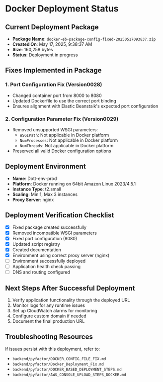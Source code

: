 # Docker Deployment Status

## Current Deployment Package
- **Package Name**: `docker-eb-package-config-fixed-20250517093837.zip`
- **Created On**: May 17, 2025, 9:38:37 AM
- **Size**: 160,258 bytes
- **Status**: Deployment in progress

## Fixes Implemented in Package

### 1. Port Configuration Fix (Version0028)
- Changed container port from 8000 to 8080
- Updated Dockerfile to use the correct port binding
- Ensures alignment with Elastic Beanstalk's expected port configuration

### 2. Configuration Parameter Fix (Version0029)
- Removed unsupported WSGI parameters:
  - `WSGIPath`: Not applicable in Docker platform
  - `NumProcesses`: Not applicable in Docker platform
  - `NumThreads`: Not applicable in Docker platform
- Preserved all valid Docker configuration options

## Deployment Environment
- **Name**: Dott-env-prod
- **Platform**: Docker running on 64bit Amazon Linux 2023/4.5.1
- **Instance Type**: t2.small
- **Scaling**: Min 1, Max 3 instances
- **Proxy Server**: nginx

## Deployment Verification Checklist

- [x] Fixed package created successfully
- [x] Removed incompatible WSGI parameters
- [x] Fixed port configuration (8080)
- [x] Updated script registry
- [x] Created documentation
- [x] Environment using correct proxy server (nginx)
- [ ] Environment successfully deployed
- [ ] Application health check passing
- [ ] DNS and routing configured

## Next Steps After Successful Deployment

1. Verify application functionality through the deployed URL
2. Monitor logs for any runtime issues
3. Set up CloudWatch alarms for monitoring
4. Configure custom domain if needed
5. Document the final production URL

## Troubleshooting Resources

If issues persist with this deployment, refer to:
- `backend/pyfactor/DOCKER_CONFIG_FILE_FIX.md`
- `backend/pyfactor/Docker_Deployment_Fix.md`
- `backend/pyfactor/DOCKER_BASED_DEPLOYMENT_STEPS.md`
- `backend/pyfactor/AWS_CONSOLE_UPLOAD_STEPS_DOCKER.md`
